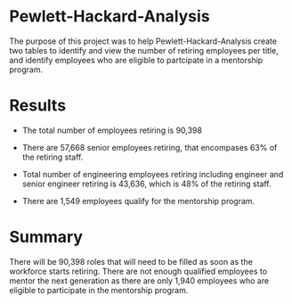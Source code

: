 # Pewlett-Hackard-Analysis


The purpose of this project was to help Pewlett-Hackard-Analysis create two tables to identify and view the number of retiring employees per title, and identify employees who are eligible to partcipate in a mentorship program. 

# Results

- The total number of employees retiring is 90,398 

- There are 57,668 senior employees retiring, that encompases 63% of the retiring staff.

- Total number of engineering employees retiring including engineer and senior engineer retiring is 43,636, which is 48% of the retiring staff.

- There are 1,549 employees qualify for the mentorship program.


# Summary

There will be 90,398 roles that will need to be filled as soon as the workforce starts retiring. There are not enough qualified employees to mentor the next generation as there are only 1,940 employees who are eligible to participate in the mentorship program.